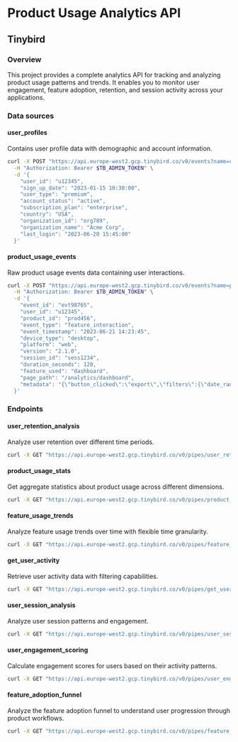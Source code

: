 # Product Usage Analytics API

## Tinybird

### Overview

This project provides a complete analytics API for tracking and analyzing product usage patterns and trends. It enables you to monitor user engagement, feature adoption, retention, and session activity across your applications.

### Data sources

#### user_profiles

Contains user profile data with demographic and account information.

```bash
curl -X POST "https://api.europe-west2.gcp.tinybird.co/v0/events?name=user_profiles" \
  -H "Authorization: Bearer $TB_ADMIN_TOKEN" \
  -d '{
    "user_id": "u12345",
    "sign_up_date": "2023-01-15 10:30:00",
    "user_type": "premium",
    "account_status": "active",
    "subscription_plan": "enterprise",
    "country": "USA",
    "organization_id": "org789",
    "organization_name": "Acme Corp",
    "last_login": "2023-06-20 15:45:00"
  }'
```

#### product_usage_events

Raw product usage events data containing user interactions.

```bash
curl -X POST "https://api.europe-west2.gcp.tinybird.co/v0/events?name=product_usage_events" \
  -H "Authorization: Bearer $TB_ADMIN_TOKEN" \
  -d '{
    "event_id": "evt98765",
    "user_id": "u12345",
    "product_id": "prod456",
    "event_type": "feature_interaction",
    "event_timestamp": "2023-06-21 14:23:45",
    "device_type": "desktop",
    "platform": "web",
    "version": "2.1.0",
    "session_id": "sess1234",
    "duration_seconds": 120,
    "feature_used": "dashboard",
    "page_path": "/analytics/dashboard",
    "metadata": "{\"button_clicked\":\"export\",\"filters\":{\"date_range\":\"last_30_days\"}}"
  }'
```

### Endpoints

#### user_retention_analysis

Analyze user retention over different time periods.

```bash
curl -X GET "https://api.europe-west2.gcp.tinybird.co/v0/pipes/user_retention_analysis.json?token=$TB_ADMIN_TOKEN&product_id=prod456&start_date=2023-01-01%2000:00:00&end_date=2023-06-30%2023:59:59&max_days=60"
```

#### product_usage_stats

Get aggregate statistics about product usage across different dimensions.

```bash
curl -X GET "https://api.europe-west2.gcp.tinybird.co/v0/pipes/product_usage_stats.json?token=$TB_ADMIN_TOKEN&group_by=platform&start_date=2023-01-01%2000:00:00&end_date=2023-12-31%2023:59:59&product_id=prod456&event_type=feature_interaction"
```

#### feature_usage_trends

Analyze feature usage trends over time with flexible time granularity.

```bash
curl -X GET "https://api.europe-west2.gcp.tinybird.co/v0/pipes/feature_usage_trends.json?token=$TB_ADMIN_TOKEN&time_granularity=day&start_date=2023-01-01%2000:00:00&end_date=2023-12-31%2023:59:59&product_id=prod456"
```

#### get_user_activity

Retrieve user activity data with filtering capabilities.

```bash
curl -X GET "https://api.europe-west2.gcp.tinybird.co/v0/pipes/get_user_activity.json?token=$TB_ADMIN_TOKEN&user_id=u12345&product_id=prod456&event_type=feature_interaction&start_date=2023-01-01%2000:00:00&end_date=2023-12-31%2023:59:59&limit=100"
```

#### user_session_analysis

Analyze user session patterns and engagement.

```bash
curl -X GET "https://api.europe-west2.gcp.tinybird.co/v0/pipes/user_session_analysis.json?token=$TB_ADMIN_TOKEN&start_date=2023-01-01%2000:00:00&end_date=2023-12-31%2023:59:59&product_id=prod456&user_id=u12345&sort_by=duration&limit=50"
```

#### user_engagement_scoring

Calculate engagement scores for users based on their activity patterns.

```bash
curl -X GET "https://api.europe-west2.gcp.tinybird.co/v0/pipes/user_engagement_scoring.json?token=$TB_ADMIN_TOKEN&start_date=2023-01-01%2000:00:00&end_date=2023-12-31%2023:59:59&product_id=prod456&sort_by=score&limit=100"
```

#### feature_adoption_funnel

Analyze the feature adoption funnel to understand user progression through product workflows.

```bash
curl -X GET "https://api.europe-west2.gcp.tinybird.co/v0/pipes/feature_adoption_funnel.json?token=$TB_ADMIN_TOKEN&product_id=prod456&start_date=2023-01-01%2000:00:00&end_date=2023-12-31%2023:59:59&feature_sequence=login,dashboard,profile,settings"
```
